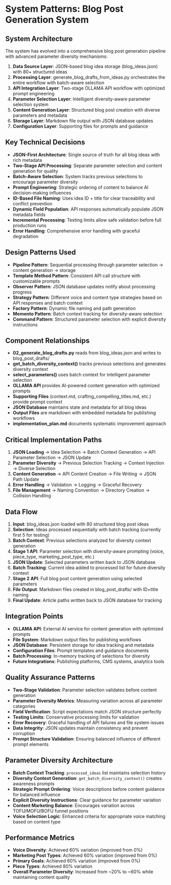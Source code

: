 # System Patterns: Blog Post Generation System

## System Architecture
The system has evolved into a comprehensive blog post generation pipeline with advanced parameter diversity mechanisms:

1. **Data Source Layer**: JSON-based blog idea storage (blog_ideas.json) with 80+ structured ideas
2. **Processing Layer**: generate_blog_drafts_from_ideas.py orchestrates the entire workflow with batch-aware selection
3. **API Integration Layer**: Two-stage OLLAMA API workflow with optimized prompt engineering
4. **Parameter Selection Layer**: Intelligent diversity-aware parameter selection system
5. **Content Generation Layer**: Structured blog post creation with diverse parameters and metadata
6. **Storage Layer**: Markdown file output with JSON database updates
7. **Configuration Layer**: Supporting files for prompts and guidance

## Key Technical Decisions
- **JSON-First Architecture**: Single source of truth for all blog ideas with rich metadata
- **Two-Stage API Processing**: Separate parameter selection and content generation for quality
- **Batch-Aware Selection**: System tracks previous selections to encourage parameter diversity
- **Prompt Engineering**: Strategic ordering of content to balance AI decision-making influences
- **ID-Based File Naming**: Uses idea ID + title for clear traceability and conflict prevention
- **Dynamic Field Population**: API responses automatically populate JSON metadata fields
- **Incremental Processing**: Testing limits allow safe validation before full production runs
- **Error Handling**: Comprehensive error handling with graceful degradation

## Design Patterns Used
- **Pipeline Pattern**: Sequential processing through parameter selection → content generation → storage
- **Template Method Pattern**: Consistent API call structure with customizable prompts
- **Observer Pattern**: JSON database updates notify about processing progress
- **Strategy Pattern**: Different voice and content type strategies based on API responses and batch context
- **Factory Pattern**: Dynamic file naming and path generation
- **Memento Pattern**: Batch context tracking for diversity-aware selection
- **Command Pattern**: Structured parameter selection with explicit diversity instructions

## Component Relationships
- **02_generate_blog_drafts.py** reads from blog_ideas.json and writes to blog_post_drafts/
- **get_batch_diversity_context()** tracks previous selections and generates diversity context
- **select_parameters()** uses batch context for intelligent parameter selection
- **OLLAMA API** provides AI-powered content generation with optimized prompts
- **Supporting Files** (context.md, crafting_compelling_titles.md, etc.) provide prompt context
- **JSON Database** maintains state and metadata for all blog ideas
- **Output Files** are markdown with embedded metadata for publishing workflows
- **implementation_plan.md** documents systematic improvement approach

## Critical Implementation Paths
1. **JSON Loading** → Idea Selection → Batch Context Generation → API Parameter Selection → JSON Update
2. **Parameter Diversity** → Previous Selection Tracking → Context Injection → Diverse Selection
3. **Content Generation** → API Content Creation → File Writing → JSON Path Update
4. **Error Handling** → Validation → Logging → Graceful Recovery
5. **File Management** → Naming Convention → Directory Creation → Collision Handling

## Data Flow
1. **Input**: blog_ideas.json loaded with 80 structured blog post ideas
2. **Selection**: Ideas processed sequentially with batch tracking (currently first 5 for testing)
3. **Batch Context**: Previous selections analyzed for diversity context generation
4. **Stage 1 API**: Parameter selection with diversity-aware prompting (voice, piece_type, marketing_post_type, etc.)
5. **JSON Update**: Selected parameters written back to JSON database
6. **Batch Tracking**: Current idea added to processed list for future diversity context
7. **Stage 2 API**: Full blog post content generation using selected parameters
8. **File Output**: Markdown files created in blog_post_drafts/ with ID+title naming
9. **Final Update**: Article paths written back to JSON database for tracking

## Integration Points
- **OLLAMA API**: External AI service for content generation with optimized prompts
- **File System**: Markdown output files for publishing workflows
- **JSON Database**: Persistent storage for idea tracking and metadata
- **Configuration Files**: Prompt templates and guidance documents
- **Batch Processing**: In-memory tracking of selections for diversity
- **Future Integrations**: Publishing platforms, CMS systems, analytics tools

## Quality Assurance Patterns
- **Two-Stage Validation**: Parameter selection validates before content generation
- **Parameter Diversity Metrics**: Measuring variation across all parameter categories
- **Field Verification**: Script expectations match JSON structure perfectly
- **Testing Limits**: Conservative processing limits for validation
- **Error Recovery**: Graceful handling of API failures and file system issues
- **Data Integrity**: JSON updates maintain consistency and prevent corruption
- **Prompt Structure Validation**: Ensuring balanced influence of different prompt elements

## Parameter Diversity Architecture
- **Batch Context Tracking**: `processed_ideas` list maintains selection history
- **Diversity Context Generation**: `get_batch_diversity_context()` creates awareness prompts
- **Strategic Prompt Ordering**: Voice descriptions before content guidance for balanced influence
- **Explicit Diversity Instructions**: Clear guidance for parameter variation
- **Content Marketing Balance**: Encourages variation across TOFU/MOFU/BOFU funnel positions
- **Voice Selection Logic**: Enhanced criteria for appropriate voice matching based on content type

## Performance Metrics
- **Voice Diversity**: Achieved 60% variation (improved from 0%)
- **Marketing Post Types**: Achieved 60% variation (improved from 0%)
- **Primary Goals**: Achieved 60% variation (improved from 0%)
- **Piece Types**: Achieved 80% variation
- **Overall Parameter Diversity**: Increased from ~20% to ~60% while maintaining content quality
